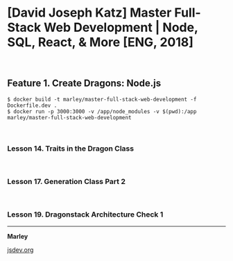 # [David Joseph Katz] Master Full-Stack Web Development | Node, SQL, React, &amp; More [ENG, 2018]

<br/>

## Feature 1. Create Dragons: Node.js

    $ docker build -t marley/master-full-stack-web-development -f Dockerfile.dev .
    $ docker run -p 3000:3000 -v /app/node_modules -v $(pwd):/app marley/master-full-stack-web-development

<br/>

### Lesson 14. Traits in the Dragon Class

<br/>

### Lesson 17. Generation Class Part 2

<br/>

### Lesson 19. Dragonstack Architecture Check 1

---

**Marley**

<a href="https://jsdev.org">jsdev.org</a>
